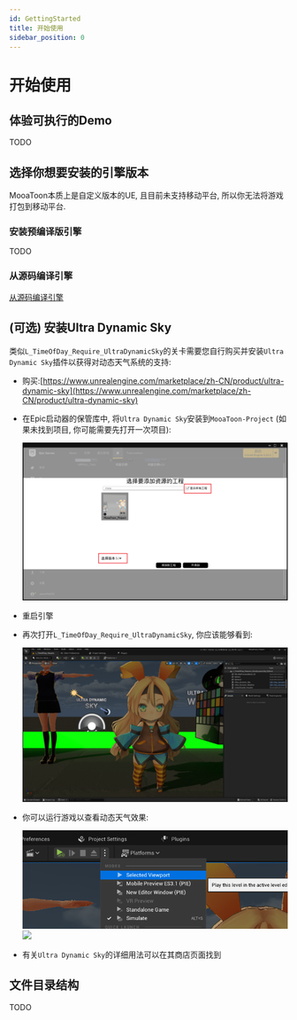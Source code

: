 ```yaml
---
id: GettingStarted
title: 开始使用
sidebar_position: 0
---
```

# 开始使用

## 体验可执行的Demo

TODO

## 选择你想要安装的引擎版本

MooaToon本质上是自定义版本的UE, 且目前未支持移动平台, 所以你无法将游戏打包到移动平台.

### 安装预编译版引擎

TODO

### 从源码编译引擎

[从源码编译引擎](BuildEnginefromSourceCode.md)



## (可选) 安装Ultra Dynamic Sky

类似`L_TimeOfDay_Require_UltraDynamicSky`的关卡需要您自行购买并安装`Ultra Dynamic Sky`插件以获得对动态天气系统的支持:

- 购买:[https://www.unrealengine.com/marketplace/zh-CN/product/ultra-dynamic-sky](https://www.unrealengine.com/marketplace/zh-CN/product/ultra-dynamic-sky)

- 在Epic启动器的保管库中, 将`Ultra Dynamic Sky`安装到`MooaToon-Project` (如果未找到项目, 你可能需要先打开一次项目):

  ![image-20230211012826670](./assets/image-20230211012826670.png)

- 重启引擎

- 再次打开`L_TimeOfDay_Require_UltraDynamicSky`, 你应该能够看到:

  ![](./assets/image-20230211002455202.png)

- 你可以运行游戏以查看动态天气效果:

  ![image-20230211012840797](./assets/image-20230211012840797-1676996483716-3.png)![](https://github.com/JasonMa0012/MooaToon/blob/main/README.assets/Mooa_gif.gif?raw=true)

- 有关`Ultra Dynamic Sky`的详细用法可以在其商店页面找到

## 文件目录结构

TODO
